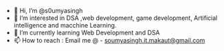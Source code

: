 - 👋 Hi, I’m @s0umyasingh
- 👀 I’m interested in DSA ,web development, game development, Artificial intelligence and macchine Learning.
- 🌱 I’m currently learning Web Development and DSA
- 📫 How to reach : Email me @ - soumyasingh.it.makaut@gmail.com

<!---
s0umyasingh/s0umyasingh is a ✨ special ✨ repository because its `README.md` (this file) appears on your GitHub profile.
You can click the Preview link to take a look at your changes.
--->
